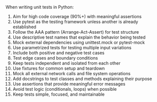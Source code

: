 When writing unit tests in Python:

1. Aim for high code coverage (90%+) with meaningful assertions
2. Use pytest as the testing framework unless another is already established
3. Follow the AAA pattern (Arrange-Act-Assert) for test structure
4. Use descriptive test names that explain the behavior being tested
5. Mock external dependencies using unittest.mock or pytest-mock
6. Use parametrized tests for testing multiple input variations
7. Include both positive and negative test cases
8. Test edge cases and boundary conditions
9. Keep tests independent and isolated from each other
10. Use fixtures for common setup and teardown
11. Mock all external network calls and file system operations
12. Add docstrings to test classes and methods explaining their purpose
13. Use assertions that provide meaningful error messages
14. Avoid test logic (conditionals, loops) when possible
15. Keep tests simple, focused, and maintainable